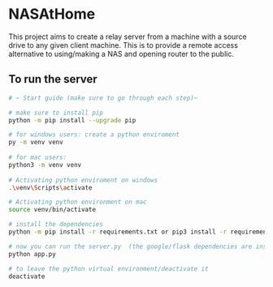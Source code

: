 # NASAtHome
This project aims to create a relay server from a machine with a source drive to any given client machine. This is to provide a remote access alternative to using/making a NAS and opening router to the public.

## To run the server

``` bash
# ~ Start guide (make sure to go through each step)~

# make sure to install pip
python -m pip install --upgrade pip

# for windows users: create a python enviroment
py -m venv venv
 
# for mac users:
python3 -m venv venv
 
# Activating python enviroment on windows
.\venv\Scripts\activate

# Activating python environment on mac
source venv/bin/activate

# install the dependencies
python -m pip install -r requirements.txt or pip3 install -r requirements.txt

# now you can run the server.py  (the google/flask dependencies are installed)
python app.py

# to leave the python virtual environment/deactivate it
deactivate
```
